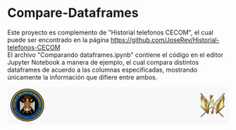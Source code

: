 # Compare-Dataframes
Este proyecto es complemento de "Historial telefonos CECOM", el cual puede ser encontrado en la página https://github.com/JoseRev/Historial-telefonos-CECOM  
El archivo "Comparando dataframes.ipynb" contiene el código en el editor Jupyter Notebook a manera de ejemplo, el cual compara distintos dataframes de acuerdo a las columnas especificadas, mostrando únicamente la información que difiere entre ambos. 


<img src="Escudo.jpeg">
